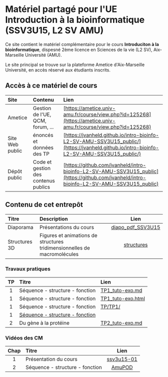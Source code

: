 # Matériel partagé pour l'UE Introduction à la bioinformatique (SSV3U15, L2 SV AMU)

Ce site contient le matériel complémentaire pour le cours **Introduciton à la bioinformatique**, dispesné 2ème licence en Sciences de la vie (L2 SV), Aix-Marseille Université (AMU). 

Le site principal se trouve sur la plateforme Ametice d'Aix-Marseille Université, en accès réservé aux étudiants inscrits. 

## Accès à ce matériel de cours

| Site | Contenu | Lien |
|:---------------|:-------------------------|:----------------------------------------|
| Ametice |Gestion de l'UE, QCM, forum, ... | [https://ametice.univ-amu.fr/course/view.php?id=125268](https://ametice.univ-amu.fr/course/view.php?id=125268) |
| Site Web public | énoncés et données des TP | [https://jvanheld.github.io/intro-bioinfo-L2-SV-AMU-SSV3U15_public/](https://jvanheld.github.io/intro-bioinfo-L2-SV-AMU-SSV3U15_public/) |
| Dépôt public | Code et gestion des contenus publics | [https://github.com/jvanheld/intro-bioinfo-L2-SV-AMU-SSV3U15_public](https://github.com/jvanheld/intro-bioinfo-L2-SV-AMU-SSV3U15_public) |

## Contenu de cet entrepôt


| Titre | Description | Lien |
|:------------|:-------------------|:-------------------------:|
| Diaporama | Présentations du cours | [diapo_pdf_SSV3U15](diapo_pdf_SSV3U15/)
| Structures 3D | Figures et animations de structures tridimensionnelles de macromolécules | [structures](structures/) | 

### Travaux pratiques

| TP | Titre | Lien |
|:---:|:------------------------------|:-------------------------|
| 1 | Séquence - structure - fonction | [TP1_tuto-exo.md](TP/TP1/TP1_tuto-exo.md) |
| 1 | Séquence - structure - fonction | [TP1_tuto-exo.html](TP/TP1/TP1_tuto-exo.html) |
| 1 | Séquence - structure - fonction | [TP/TP1/](TP/TP1/) |
| 1 | [Séquence - structure - fonction](TP/TP1/) |
| 2 | Du gène à la protéine | [TP2_tuto-exo.md](TP/TP2/TP2_tuto-exo.md) |

### Vidéos des CM

| Chap | Titre | Lien |
|:---:|:-------------------|:-------------------------:|
| 1 | Présentation du cours | [ssv3u15-01](https://amupod.univ-amu.fr/video/32228-ssv3u15-01-presentation-du-cours-jacques-van-helden/) | 
| 2 | Séquence - structure - fonction | [AmuPOD](https://amupod.univ-amu.fr/video/32306-02-sequence-structure-fonction-ssv3u15-jacques-van-helden/) |
